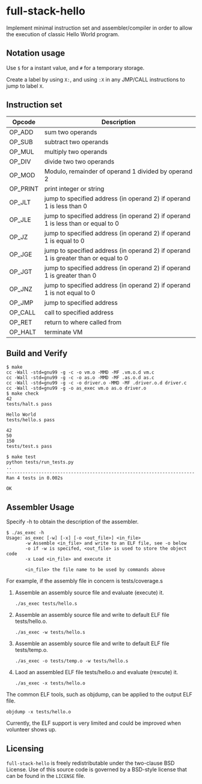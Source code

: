 # full-stack-hello

Implement minimal instruction set and assembler/compiler in order to
allow the execution of classic Hello World program.

## Notation usage

Use `$` for a instant value, and `#` for a temporary storage.

Create a label by using `X:`, and using `:X` in any JMP/CALL instructions to jump to label `X`.

## Instruction set

| Opcode  | Description |
| ------------- | ------------- |
| OP_ADD | sum two operands |
| OP_SUB | subtract two operands |
| OP_MUL | multiply two operands |
| OP_DIV | divide two two operands |
| OP_MOD | Modulo, remainder of operand 1 divided by operand 2 |
| OP_PRINT | print integer or string |
| OP_JLT | jump to specified address (in operand 2) if operand 1 is less than 0 |
| OP_JLE | jump to specified address (in operand 2) if operand 1 is less than or equal to 0 |
| OP_JZ | jump to specified address (in operand 2) if operand 1 is equal to 0 |
| OP_JGE | jump to specified address (in operand 2) if operand 1 is greater than or equal to 0 |
| OP_JGT | jump to specified address (in operand 2) if operand 1 is greater than 0 |
| OP_JNZ | jump to specified address (in operand 2) if operand 1 is not equal to 0 |
| OP_JMP | jump to specified address |
| OP_CALL | call to specified address |
| OP_RET | return to where called from |
| OP_HALT | terminate VM |

## Build and Verify

```shell
$ make
cc -Wall -std=gnu99 -g -c -o vm.o -MMD -MF .vm.o.d vm.c
cc -Wall -std=gnu99 -g -c -o as.o -MMD -MF .as.o.d as.c
cc -Wall -std=gnu99 -g -c -o driver.o -MMD -MF .driver.o.d driver.c
cc -Wall -std=gnu99 -g -o as_exec vm.o as.o driver.o
$ make check
42
tests/halt.s pass

Hello World
tests/hello.s pass

42
50
150
tests/test.s pass

$ make test
python tests/run_tests.py
..
----------------------------------------------------------------------
Ran 4 tests in 0.002s

OK
```

## Assembler Usage
Specify -h to obtain the description of the assembler.
```
$ ./as_exec -h
Usage: as_exec [-w] [-x] [-o <out_file>] <in_file>
       -w Assemble <in_file> and write to an ELF file, see -o below
       -o if -w is specifed, <out_file> is used to store the object code
       -x Load <in_file> and execute it

       <in_file> the file name to be used by commands above
```
For example, if the assembly file in concern is tests/coverage.s
1. Assemble an assembly source file and evaluate (execute) it.
   ```
   ./as_exec tests/hello.s
   ```
2. Assemble an assembly source file and write to default ELF file tests/hello.o.
   ```
   ./as_exec -w tests/hello.s
   ```
3. Assemble an assembly source file and write to default ELF file tests/temp.o.
   ```
   ./as_exec -o tests/temp.o -w tests/hello.s
   ```
4. Laod an assembled ELF file tests/hello.o and evaluate (rexcute) it.
   ```
   ./as_exec -x tests/hello.o
   ```
The common ELF tools, such as objdump, can be applied to the output ELF file.
```
objdump -x tests/hello.o
```
Currently, the ELF support is very limited and could be improved when volunteer shows up.

## Licensing
`full-stack-hello` is freely redistributable under the two-clause BSD License.
Use of this source code is governed by a BSD-style license that can be found
in the `LICENSE` file.
